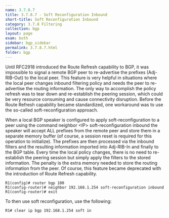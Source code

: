```yaml
---
name: 3.7.8.7
title: 3.7.8.7 - Soft Reconfiguration Inbound
short-title: Soft Reconfiguration Inbound
category: 3.7.8 Filtering
collection: bgp
layout: page
exam: both
sidebar: bgp_sidebar
permalink: 3.7.8.7.html
folder: bgp
---
```

Until RFC2918 introduced the Route Refresh capability to BGP, it was impossible to signal a remote BGP peer to re-advertise the prefixes (Adj-RIB-Out) to the local peer. This feature is very helpful in situations where the local peer changes inbound filtering policy and needs the peer to re-advertise the routing information. The only way to accomplish the policy refresh was to tear down and re-establish the peering session, which could be very resource consuming and cause connectivity disruption. Before the Route Refresh capability became standardized, one workaround was to use the so-called soft-reconfiguration approach.

When a local BGP speaker is configured to apply soft-reconfiguration to a peer using the command neighbor \<IP\> soft-reconfiguration inbound the speaker will accept ALL prefixes from the remote peer and store them in a separate memory buffer (of course, a session reset is required for this operation to initialize). The prefixes are then processed via the inbound filters and the resulting information imported into Adj-RIB-In and finally to the BGP table. Every time the local policy changes, there is no need to re-establish the peering session but simply apply the filters to the stored information. The penalty is the extra memory needed to store the routing information from the peer. Of course, this feature became deprecated with the introduction of Route Refresh capability.
```
R1(config)# router bgp 100
R1(config-router)# neighbor 192.168.1.254 soft-reconfiguration inbound
R1(config-router)# exit
```
To then use soft reconfiguration, use the following:
```
R1# clear ip bgp 192.168.1.254 soft in
```

